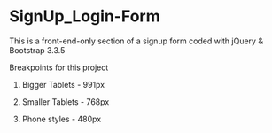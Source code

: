 # SignUp_Login-Form
This is a front-end-only section of a signup form coded with jQuery &amp; Bootstrap 3.3.5


Breakpoints for this project

1. Bigger Tablets - 991px

2. Smaller Tablets - 768px

3. Phone styles - 480px

